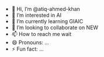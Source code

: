 - 👋 Hi, I’m @atiq-ahmed-khan
- 👀 I’m interested in AI
- 🌱 I’m currently learning GIAIC
- 💞️ I’m looking to collaborate on NEW 
- 📫 How to reach me wait
- 😄 Pronouns: ...
- ⚡ Fun fact: ...

<!---
atiq-ahmed-khan/atiq-ahmed-khan is a ✨ special ✨ repository because its `README.md` (this file) appears on your GitHub profile.
You can click the Preview link to take a look at your changes.
--->
